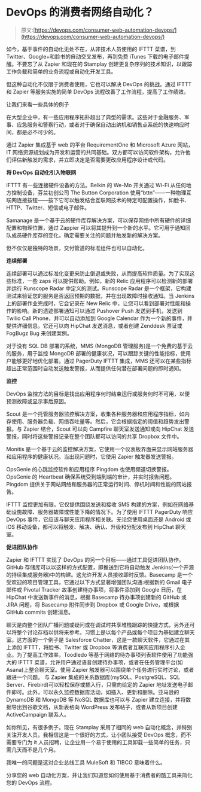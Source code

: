 # DevOps 的消费者网络自动化？

> 原文:[https://devops.com/consumer-web-automation-devops/](https://devops.com/consumer-web-automation-devops/)

如今，基于事件的自动化无处不在，从非技术人员使用的 IFTTT 菜谱，到 Twitter、Google+和脸书的自动交叉发布，再到免费 iTunes 下载的电子邮件提醒。不要忘了从 Zapier 和现在的 Stamplay 创建更复杂序列的技术知识，以跟踪工作负载和简单的业务流程或自动化开发工具。

但这种自动化不仅限于消费者使用，它也可以解决 DevOps 的挑战。通过 IFTTT 和 Zapier 等服务实施的简单 DevOps 流程改善了工作流程，提高了工作绩效。

让我们来看一些具体的例子

在大型企业中，有一些应用程序拓扑超出了典型的需求。这些对于金融服务、军事、应急服务和警察行动，或者对于确保自动出纳机和销售点系统的快速响应时间，都是必不可少的。

通过 Zapier 集成基于 web 的平台 RequirementOne 和 Microsoft Azure 网站，IT 网络资源规划成为开发和运营的共同基础。双方都可以访问软件架构，允许他们评估新触发的需求，并立即决定是否需要更改应用程序设计或代码。

**将 DevOps 自动化引入物联网**

IFTTT 有一些连接硬件设备的方法。Belkin 的 We-Mo 开关通过 Wi-Fi 从任何地方控制设备，芬兰初创公司 The Button Corporation 使用“bttn”——一种物理互联网连接按钮——按下它可以触发结合互联网技术的特定可配置操作，如脸书、HTTP、Twitter、短信或电子邮件。

Samanage 是一个基于云的硬件库存解决方案，可以保存网络中所有硬件的详细配置和物理位置，通过 Zappier 可以将其提升到一个新的水平。它可用于通知团队成员硬件库存的变化，确定需要关注的问题并触发新的解决方案。

但不仅仅是独特的场景，交付管道的标准组件也可以自动化。

**连续部署**

连续部署可以通过标准化变更来防止倒退或失败，从而提高软件质量。为了实现这些标准，一些 zaps 可以提供帮助。例如，新的 Relic 应用程序可以检测新的部署并运行 Runscope Radar 中定义的测试。Runscope Radar 是一个框架，它构建测试来验证您的服务是否返回预期的数据，并在出现故障时接收通知。当 Jenkins 上的部署作业完成时，它会记录在 New Relic 中，让您可以看到部署对性能和操作的影响。新的遗迹部署通知可以通过 Pushover Push 发送到手机，发送到 Twilio Call Phone，并可以自动添加到 Google Calendar 作为一个新的事件，并提供详细信息。它还可以向 HipChat 发送消息，或者创建 Zenddesk 票证或 FogBugz Bug 来创建案例。

对于没有 SQL DB 部署的系统，MMS (MongoDB 管理服务)是一个免费的基于云的服务，用于监控 MongoDB 部署的健康状况，可以跟踪关键的性能指标，使用户能够更好地优化部署。通过 PagerDuty IFTTT 集成，MMS 还可以在某些指标超出正常范围时自动发送触发警报，从而提供任何潜在部署问题的即时通知。

**监控**

DevOps 监控方法的目标是找出应用程序何时结束运行或服务何时不可用，以便预测故障或显示事后原因。

Scout 是一个托管服务器监控解决方案，收集各种服务器和应用程序指标，如内存使用、服务器负载、网络吞吐量等。然后，它会根据指定的阈值和趋势发出警报。与 Zapier 结合，Scout 可以向 Campfire 聊天室发送通知或向 HipChat 发送警报，同时将这些警报记录在整个团队都可以访问的共享 Dropbox 文件中。

Monitis 是一个基于云的监控解决方案，它使用一个仪表板界面来显示网站服务器和应用程序的健康状况。当出现问题时，它使用 Zapier 触发器发送警报。

OpsGenie 的心跳监控软件和应用程序 Pingdom 也使用频道切换警报。OpsGenie 的 Heartbeat 确保系统受到端到端的审计，并实时报告问题。Pingdom 提供关于网站网络和服务器的正常运行时间、停机时间和性能的网站报告。

IFTTT 监控更加有限。它仅提供围绕发送和接收 SMS 构建的方案，例如在网络基础设施故障、服务器故障或性能下降的情况下。为了使用 IFTTT PagerDuty 响应 DevOps 事件，它应该与聊天应用程序相关联。无论您使用桌面还是 Android 或 iOS 移动设备，都可以将触发、解决、确认、升级和分配发布到 HipChat 聊天室。

**促进团队协作**

Zapier 和 IFTTT 实现了 DevOps 的另一个目标——通过工具促进团队协作。GitHub 存储库可以以这样的方式配置，即推送到它将自动触发 Jenkins(一个开源的持续集成服务器)中的构建。这允许开发人员接收即时反馈。Basecamp 是一个受欢迎的项目管理工具，它通过以下方式显著增强团队沟通:根据新的 Gmail 电子邮件或 Pivotal Tracker 故事创建待办事项，将事件添加到 Google 日历，在 HipChat 中发送新事件的消息，根据 Basecamp 待办事项创建新的 GitHub 或 JIRA 问题，将 Basecamp 附件同步到 Dropbox 或 Google Drive，或根据 GitHub commits 创建消息。

聊天是向整个团队广播问题或疑问或在调试时共享堆栈跟踪的快捷方式，另外还可以将整个讨论存档以供将来参考。习惯上是以每个产品或每个项目为基础建立聊天室。这方面的一个例子是 Salesforce Chatter，这是一款聊天软件，它通过在其上添加 IFTTT，将脸书、Twitter 或 Dropbox 等消费者互联网应用程序引入企业。为了提高工作效率，Toodledo 等基于网络的待办事项列表软件使用了功能强大的 IFTTT 菜谱，允许用户通过语音创建待办事项，或者在任务管理平台(如 Asana)上整合聊天室。使用 Zapier 触发器可以围绕单个任务进行实时讨论，或者跟进一个问题。
与 Zapier 集成的关系数据库(mySQL、PostgreSQL、SQL Server、Firebird)可以轻松保存或插入行，只需向给定的 Zapier 地址发送电子邮件即可。此外，可以永久监控数据库活动，如插入、更新和删除。亚马逊的 DynamoDB 和 MongoDB 等 NoSQL 数据库也可以与 Zapier 建立连接，并将数据导出到谷歌文档，从新表格向 WordPress 发布帖子，或者从新项目创建 ActiveCampaign 联系人。

如你所见，有很多例子。现在 Stamplay 采用了相同的 web 自动化概念，并特别关注开发人员。我相信这是一个很好的方式，让小团队接受 DevOps 概念，而不需要专门为 it 人员招聘，让企业用一个易于使用的工具卸载一些简单的任务，只需几天而不是几个月。

我唯一的问题是这对企业总线工具 MuleSoft 和 TIBCO 意味着什么。

分享您的 web 自动化方案，并让我们知道您如何使用基于消费者的酷工具来简化您的 DevOps 流程。